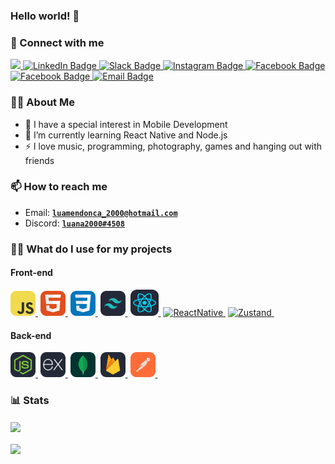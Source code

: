 <!-- LINK TO PROFILES https://github.com/durgeshsamariya/awesome-github-profile-readme-templates -->

<!-- LINK TO BUTTONS_1 https://dev.to/envoy_/150-badges-for-github-pnk?msclkid=6d81ccf1aeee11ec86763850e8306c32 -->

<!-- LINK TO BUTTONS_2 https://github.com/devicons/devicon/tree/master/icons -->

<!-- LINK TO BUTTONS_3 https://github.com/tandpfun/skill-icons/tree/main/icons -->

<!-- LINK TO EMOJIS https://github.com/ikatyang/emoji-cheat-sheet/blob/master/README.md?msclkid=6b85705daf3e11ecac4572c7f8e81b0d#animals--nature -->

### Hello world! 👋

<h3> 🤝 Connect with me</h3>
<a href="https://discord.com/users/688143629432258592">
  <img src="https://img.shields.io/badge/Discord-white?style=for-the-badge&logo=discord">
 </a>
<a href="https://www.linkedin.com/in/luamendonca22">
  <img src="https://img.shields.io/badge/LinkedIn-2554da?style=for-the-badge&logo=linkedin&logoColor=white" alt="LinkedIn Badge"/>
</a>
<a href="https://slack.com/app_redirect?channel=U02H9918P2A">
  <img src="https://img.shields.io/badge/Slack-4A154B?style=for-the-badge&logo=slack&logoColor=white" alt="Slack Badge"/>
</a>
<a href="https://instagram.com/luamendonca00">
  <img src="https://img.shields.io/badge/Instagram-E4405F?style=for-the-badge&logo=instagram&logoColor=white" alt="Instagram Badge"/>
</a>
<a href="https://www.facebook.com/LuanaMendonca00">
  <img src="https://img.shields.io/badge/Facebook-1877F2?style=for-the-badge&logo=facebook&logoColor=white" alt="Facebook Badge"/>
</a>
<a href="https://open.spotify.com/user/11153684721?si=40e260d1e9cc44d3">
  <img src="https://img.shields.io/badge/Spotify-1ED760?&style=for-the-badge&logo=spotify&logoColor=white" alt="Facebook Badge"/>
</a>
<a href="mailto:luamendonca_2000@hotmail.com">
  <img src="https://img.shields.io/badge/Email-D14836?style=for-the-badge&logo=gmail&logoColor=white" alt="Email Badge"/>
</a>

  ### :woman_technologist: About Me

  - 👀 I have a special interest in Mobile Development<br>
  - 🌱 I’m currently learning React Native and Node.js<br>
  - ⚡ I love music, programming, photography, games and hanging out with friends
  
   ### 📫 How to reach me
   - Email: [**`luamendonca_2000@hotmail.com`**](mailto:luamendonca_2000@hotmail.com)
   - Discord: [**`luana2000#4508`**](https://discord.com/users/688143629432258592)
  
  ### 👩‍🔧 What do I use for my projects

<h4>Front-end</h4>

<div>
  <a href="https://developer.mozilla.org/pt-BR/docs/Web/JavaScript"><img src="https://github.com/tandpfun/skill-icons/blob/main/icons/JavaScript.svg" title="JavaScript" alt="JavaScript" width="40" height="40"/>&nbsp;</a>
  <a href="https://developer.mozilla.org/pt-BR/docs/Web/HTML"><img src="https://github.com/tandpfun/skill-icons/blob/main/icons/HTML.svg" title="HTML5" alt="HTML" width="40" height="40"/>&nbsp;</a>
  <a href="https://developer.mozilla.org/pt-BR/docs/Web/CSS"><img src="https://github.com/tandpfun/skill-icons/blob/main/icons/CSS.svg" title="CSS3" alt="CSS" width="40" height="40"/>&nbsp;</a>
  <a href="https://tailwindcss.com/"><img src="https://github.com/tandpfun/skill-icons/blob/main/icons/TailwindCSS-Dark.svg" title="TailwindCSS" alt="TailwindCSS" width="40" height="40"/>&nbsp;</a>
  <a href="https://react.dev/"><img src="https://github.com/tandpfun/skill-icons/blob/main/icons/React-Dark.svg" title="React.js" alt="React.js" width="45" height="42"/>&nbsp;</a>
  <a href="https://reactnative.dev/"><img src="https://github.com/luamendonca22/luamendonca22/blob/main/assets/react-native-seeklogo.com.svg" title="React Native" alt="ReactNative" width="45" height="42"/>&nbsp;</a>
  <a href="https://zustand-demo.pmnd.rs/"><img src="https://github.com/luamendonca22/luamendonca22/blob/main/assets/zustand.png" title="Zustand" alt="Zustand" height="45"/>&nbsp;</a>
</div>

<h4>Back-end</h4>

<div>
      <a href="https://nodejs.org/en"><img src="https://github.com/tandpfun/skill-icons/blob/main/icons/NodeJS-Dark.svg" title="NodeJS" **alt="NodeJS" width="40" height="40"/>&nbsp;</a>
      <a href="https://expressjs.com/"><img src="https://github.com/tandpfun/skill-icons/blob/main/icons/ExpressJS-Dark.svg" title="ExpressJS" **alt="ExpressJS" width="40" height="40"/>&nbsp;</a>
      <a href="https://www.mongodb.com/"><img src="https://github.com/tandpfun/skill-icons/blob/main/icons/MongoDB.svg" title="MongoDB" **alt="MongoDB" width="40" height="40"/>&nbsp;</a>
      <a href="https://firebase.google.com/"><img src="https://github.com/tandpfun/skill-icons/blob/main/icons/Firebase-Dark.svg" title="Firebase" **alt="Firebase" width="40" height="40"/>&nbsp;</a>
      <a href="https://www.postman.com/"><img src="https://github.com/tandpfun/skill-icons/blob/main/icons/Postman.svg" title="Postman" **alt="Postman" width="40" height="40"/>&nbsp;</a>
</div>


### 📊 Stats
<div>
  <div>
    <a title="GitHub Stats">
    <img height=150 align="center" src="https://github-readme-stats.vercel.app/api/top-langs/?username=luamendonca22&langs_count=7&show_icons=true&layout=compact&theme=react">
  </div>
  <br>
  <div>
    <a title = "Github Stats">
    <img height=150 align="center" src="https://github-readme-stats.vercel.app/api?username=luamendonca22&show_icons=true&count_private=true&theme=react">
  </div>
</div>
